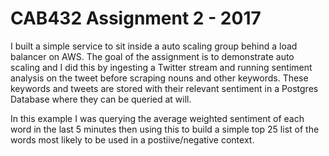 # CAB432 Assignment 2 - 2017

I built a simple service to sit inside a auto scaling group behind a load balancer on AWS. The goal of the assignment is to demonstrate auto scaling and I did this by ingesting a Twitter stream and running sentiment analysis on the tweet before scraping nouns and other keywords. These keywords and tweets are stored with their relevant sentiment in a Postgres Database where they can be queried at will.

In this example I was querying the average weighted sentiment of each word in the last 5 minutes then using this to build a simple top 25 list of the words most likely to be used in a postiive/negative context.

